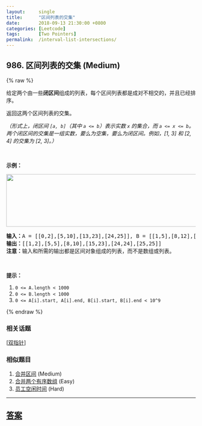 ```yaml
---
layout:     single
title:      "区间列表的交集"
date:       2018-09-13 21:30:00 +0800
categories: [Leetcode]
tags:       [Two Pointers]
permalink:  /interval-list-intersections/
---
```


## 986. 区间列表的交集 (Medium)

{% raw %}

<p>给定两个由一些<strong>闭区间</strong>组成的列表，每个区间列表都是成对不相交的，并且已经排序。</p>

<p>返回这两个区间列表的交集。</p>

<p><em>（形式上，闭区间&nbsp;<code>[a, b]</code>（其中&nbsp;<code>a &lt;= b</code>）表示实数&nbsp;<code>x</code>&nbsp;的集合，而&nbsp;<code>a &lt;= x &lt;= b</code>。两个闭区间的交集是一组实数，要么为空集，要么为闭区间。例如，[1, 3] 和 [2, 4] 的交集为 [2, 3]。）</em></p>

<p>&nbsp;</p>

<p><strong>示例：</strong></p>

<p><strong><img alt="" src="https://assets.leetcode-cn.com/aliyun-lc-upload/uploads/2019/02/02/interval1.png" style="height: 140px; width: 506px;"></strong></p>

<pre><strong>输入：</strong>A = [[0,2],[5,10],[13,23],[24,25]], B = [[1,5],[8,12],[15,24],[25,26]]
<strong>输出：</strong>[[1,2],[5,5],[8,10],[15,23],[24,24],[25,25]]
<strong>注意：</strong>输入和所需的输出都是区间对象组成的列表，而不是数组或列表。
</pre>

<p>&nbsp;</p>

<p><strong>提示：</strong></p>

<ol>
	<li><code>0 &lt;= A.length &lt; 1000</code></li>
	<li><code>0 &lt;= B.length &lt; 1000</code></li>
	<li><code>0 &lt;= A[i].start, A[i].end, B[i].start, B[i].end &lt; 10^9</code></li>
</ol>

{% endraw %}

### 相关话题
  [[双指针](https://github.com/openset/leetcode/tree/master/tag/two-pointers/README.md)]

### 相似题目
  1. [合并区间](/merge-intervals) (Medium)
  1. [合并两个有序数组](/merge-sorted-array) (Easy)
  1. [员工空闲时间](/employee-free-time) (Hard)

---

## [答案](https://github.com/openset/leetcode/tree/master/problems/interval-list-intersections)
